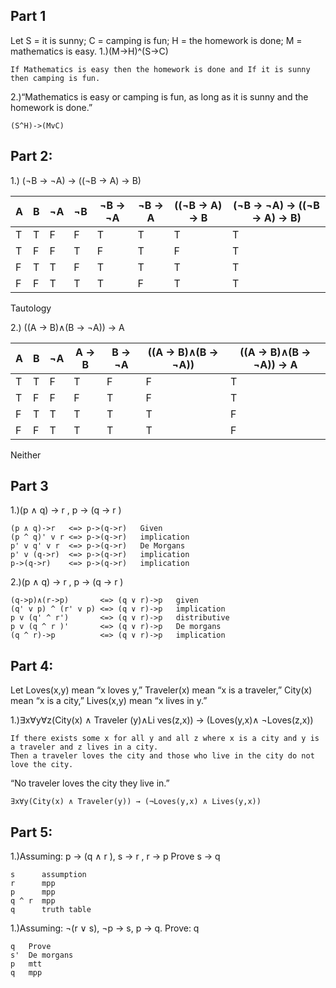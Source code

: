 ## Part 1

Let S = it is sunny; C = camping is fun; H = the homework is done; M = mathematics is easy.
1.)(M->H)^(S->C)
```
If Mathematics is easy then the homework is done and If it is sunny then camping is fun.
```

2.)“Mathematics is easy or camping is fun, as long as it is sunny and the homework is done.”
```
(S^H)->(MvC)
```
## Part 2:

1.) (¬B → ¬A) → ((¬B → A) → B)

| A | B | ¬A | ¬B | ¬B → ¬A  | ¬B → A  | ((¬B → A) -> B | (¬B → ¬A) → ((¬B → A) → B)
|---|---|--- |--- | -------- | ------- | --------------- |--------------------------- 
| T | T | F  | F  | T        | T       |  T              | T
| T | F | F  | T  | F        | T       |  F              | T
| F | T | T  | F  | T        | T       |  T              | T
| F | F | T  | T  | T        | F       |  T              | T


Tautology

2.) ((A → B)∧(B → ¬A)) → A

| A | B | ¬A |  A → B  | B → ¬A  | ((A → B)∧(B → ¬A)) | ((A → B)∧(B → ¬A)) → A
|---|---|--- | ------- | ------- | ------------------ | ---------------------- 
| T | T | F  | T       | F       | F                  | T
| T | F | F  | F       | T       | F                  | T
| F | T | T  | T       | T       | T                  | F
| F | F | T  | T       | T       | T                  | F


Neither

## Part 3

1.)(p ∧ q) → r , p → (q → r )
```
(p ∧ q)->r   <=> p->(q->r)   Given    
(p ^ q)' v r <=> p->(q->r)   implication 
p' v q' v r  <=> p->(q->r)   De Morgans  
p' v (q->r)  <=> p->(q->r)   implication 
p->(q->r)    <=> p->(q->r)   implication 
```
2.)(p ∧ q) → r , p → (q → r )
```
(q->p)∧(r->p)       <=> (q ∨ r)->p   given        
(q' v p) ^ (r' v p) <=> (q ∨ r)->p   implication  
p v (q' ^ r')       <=> (q ∨ r)->p   distributive 
p v (q ^ r )'       <=> (q ∨ r)->p   De morgans   
(q ^ r)->p          <=> (q ∨ r)->p   implication  
```

## Part 4:

Let Loves(x,y) mean “x loves y,” Traveler(x) mean “x is a traveler,”
City(x) mean “x is a city,” Lives(x,y) mean “x lives in y.”

1.)∃x∀y∀z(City(x) ∧ Traveler (y)∧Li ves(z,x)) → (Loves(y,x)∧ ¬Loves(z,x))
```
If there exists some x for all y and all z where x is a city and y is a traveler and z lives in a city. 
Then a traveler loves the city and those who live in the city do not love the city. 
```
“No traveler loves the city they live in.”
```
∃x∀y(City(x) ∧ Traveler(y)) → (¬Loves(y,x) ∧ Lives(y,x))
```

## Part 5: 

1.)Assuming: p → (q ∧ r ), s → r , r → p
   Prove s → q
```
s      assumption    
r      mpp    
p      mpp    
q ^ r  mpp   
q      truth table
```

1.)Assuming: ¬(r ∨ s), ¬p → s, p → q.
   Prove: q 
```
q   Prove
s'  De morgans  
p   mtt       
q   mpp        
```
